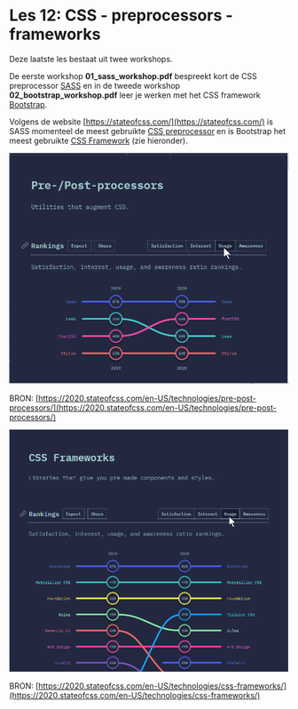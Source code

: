 # Les 12: CSS - preprocessors - frameworks

Deze laatste les bestaat uit twee workshops.

De eerste workshop **01_sass_workshop.pdf** bespreekt kort de CSS preprocessor [SASS](https://sass-lang.com/) en in de tweede workshop **02_bootstrap_workshop.pdf** leer je werken met het CSS framework [Bootstrap](https://getbootstrap.com/).

Volgens de website [https://stateofcss.com/](https://stateofcss.com/) is SASS momenteel de meest gebruikte [CSS preprocessor](https://developer.mozilla.org/en-US/docs/Glossary/CSS_preprocessor) en is Bootstrap het meest gebruikte [CSS Framework](https://en.wikipedia.org/wiki/CSS_framework) (zie hieronder).

![usage 2020 css preprocessors](images/usage_2020_css_preprocessors.png)

BRON: [https://2020.stateofcss.com/en-US/technologies/pre-post-processors/](https://2020.stateofcss.com/en-US/technologies/pre-post-processors/)


![usage 2020 css frameworks](images/usage_2020_css_frameworks.png)

BRON: [https://2020.stateofcss.com/en-US/technologies/css-frameworks/](https://2020.stateofcss.com/en-US/technologies/css-frameworks/)







